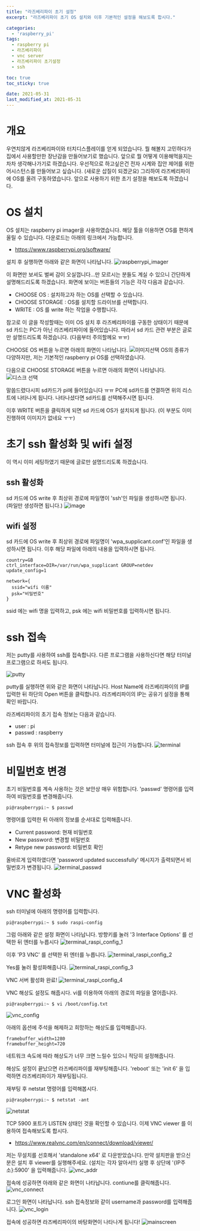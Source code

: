 ```yaml
---
title: "라즈베리파이 초기 설정"
excerpt: "라즈베리파이 초기 OS 설치와 이후 기본적인 설정을 해보도록 합시다."

categories:
  - 'raspberry_pi'
tags:
  - raspberry pi
  - 라즈베리파이
  - vnc server
  - 라즈베리파이 초기설정
  - ssh

toc: true
toc_sticky: true

date: 2021-05-31
last_modified_at: 2021-05-31
---
```


# 개요

우연치않게 라즈베리파이와 터치디스플레이를 얻게 되었습니다. 
뭘 해볼지 고민하다가 집에서 사용할만한 장난감을 만들어보기로 했습니다. 
앞으로 뭘 어떻게 이용해먹을지는 차차 생각해나가기로 하겠습니다. 
우선적으로 하고싶은건 전자 시계와 집안 제어를 위한 어시스턴스를 만들어보고 싶습니다. (새로운 삽질이 되겠군요)
그리하여 라즈베리파이에 OS를 올려 구동하였습니다. 
앞으로 사용하기 위한 초기 설정을 해보도록 하겠습니다. 

# OS 설치 

OS 설치는 raspberry pi imager을 사용하였습니다.
해당 툴을 이용하면 OS를 편하게 올릴 수 있습니다. 
다운로드는 아래의 링크에서 가능합니다. 
* https://www.raspberrypi.org/software/

설치 후 실행하면 아래와 같은 화면이 나타납니다. 
![raspberrypi_imager](https://user-images.githubusercontent.com/35713051/120826609-9b39fd80-c595-11eb-81f8-51fc1d29cd59.png)

이 화면만 보셔도 벌써 감이 오실껍니다...만
모르시는 분들도 계실 수 있으니 간단하게 설명해드리도록 하겠습니다. 
화면에 보이는 버튼들의 기능은 각각 다음과 같습니다. 

* CHOOSE OS : 설치하고자 하는 OS를 선택할 수 있습니다. 
* CHOOSE STORAGE : OS를 설치할 드라이브를 선택합니다. 
* WRITE : OS 를 write 하는 작업을 수행합니다. 

참고로 이 글을 작성할때는 이미 OS 설치 후 라즈베리파이를 구동한 상태이기 때문에 sd 카드는 PC가 아닌 라즈베리파이에 들어있습니다. 따라서 sd 카드 관련 부분은 글로만 설명드리도록 하겠습니다. (다음부터 주의할께요 ㅠㅠ)

CHOOSE OS 버튼을 누르면 아래의 화면이 나타납니다. 
![이미지선택](https://user-images.githubusercontent.com/35713051/120826679-a9881980-c595-11eb-8837-f8e255c95b32.png)
OS의 종류가 다양하지만, 저는 기본적인 raspberry pi OS를 선택하였습니다. 

다음으로 CHOOSE STORAGE 버튼을 누르면 아래의 화면이 나타납니다. 
![디스크 선택](https://user-images.githubusercontent.com/35713051/120826698-ae4ccd80-c595-11eb-8e31-7cb939226f4e.png)

말씀드렸다시피 sd카드가 pi에 들어있습니다 ㅠㅠ
PC에 sd카드를 연결하면 위의 리스트에 나타나게 됩니다. 
나타나셨다면 sd카드를 선택해주시면 됩니다. 

이후 WRITE 버튼을 클릭하게 되면 sd 카드에 OS가 설치되게 됩니다. 
(이 부분도 이미 진행하여 이미지가 없네요 ㅜㅜ)


# 초기 ssh 활성화 및 wifi 설정 

이 역시 이미 세팅하였기 때문에 글로만 설명드리도록 하겠습니다. 

## ssh 활성화 

sd 카드에 OS write 후 최상위 경로에 파일명이 'ssh'인 파일을 생성하시면 됩니다. 
(파일만 생성하면 됩니다.)
![image](https://user-images.githubusercontent.com/35713051/120826743-b86ecc00-c595-11eb-802c-ae7a4ea3bbd2.png)

## wifi 설정 

sd 카드에 OS write 후 최상위 경로에 파일명이 'wpa_supplicant.conf'인 파일을 생성하시면 됩니다. 
이후 해당 파일에 아래의 내용을 입력하시면 됩니다. 
```
country=GB
ctrl_interface=DIR=/var/run/wpa_supplicant GROUP=netdev
update_config=1

network={
  ssid="wifi 이름"
  psk="비밀번호"
}
```

ssid 에는 wifi 명을 입력하고, psk 에는 wifi 비밀번호를 입력하시면 됩니다. 

# ssh 접속 

저는 putty를 사용하여 ssh를 접속합니다. 
다른 프로그램을 사용하신다면 해당 터미널 프로그램으로 하셔도 됩니다. 

![putty](https://user-images.githubusercontent.com/35713051/120826786-c3296100-c595-11eb-9159-18589bccf16f.png)

putty를 실행하면 위와 같은 화면이 나타납니다. 
Host Name에 라즈베리파이의 IP를 입력한 뒤 하단의 Open 버튼을 클릭합니다. 
라즈베리파이의 IP는 공유기 설정을 통해 확인 바랍니다. 

라즈베리파이의 초기 접속 정보는 다음과 같습니다. 
* user : pi
* passwd : raspberry

ssh 접속 후 위의 접속정보를 입력하면 터미널에 접근이 가능합니다. 
![terminal](https://user-images.githubusercontent.com/35713051/120826934-e6eca700-c595-11eb-8df4-26307355cd3f.png)


# 비밀번호 변경

초기 비밀번호를 계속 사용하는 것은 보안상 매우 위험합니다. 
'passwd' 명령어를 입력하여 비밀번호를 변경해줍니다. 

```
pi@raspberrypi:~ $ passwd
```

명령어를 입력한 뒤 아래의 정보를 순서대로 입력해줍니다. 

* Current password: 현재 비밀번호
* New password: 변경할 비밀번호 
* Retype new password: 비밀번호 확인

올바르게 입력하였다면 'password updated successfully' 메시지가 출력되면서 비밀번호가 변경됩니다. 
![terminal_passwd](https://user-images.githubusercontent.com/35713051/120826853-d50b0400-c595-11eb-983d-162afd644a1f.png)


# VNC 활성화 

ssh 터미널에 아래의 명령어를 입력합니다. 

```
pi@raspberrypi:~ $ sudo raspi-config

```

그럼 아래와 같은 설정 화면이 나타납니다. 
방향키를 눌러 '3 Interface Options' 를 선택한 뒤 엔터를 누릅시다
![terminal_raspi_config_1](https://user-images.githubusercontent.com/35713051/120826976-eeac4b80-c595-11eb-8e03-701b75558d8f.png)


이후 'P3 VNC' 를 선택한 뒤 엔터를 누릅니다. 
![terminal_raspi_config_2](https://user-images.githubusercontent.com/35713051/120826988-f23fd280-c595-11eb-9633-4c6daf715fa6.png)


Yes를 눌러 활성화해줍니다. 
![terminal_raspi_config_3](https://user-images.githubusercontent.com/35713051/120827002-f53ac300-c595-11eb-8622-96f702b1dc0f.png)


VNC 서버 활성화 완료!
![terminal_raspi_config_4](https://user-images.githubusercontent.com/35713051/120827013-f835b380-c595-11eb-9572-b17869e2fd21.png)


VNC 해상도 설정도 해줍시다. 
vi를 이용하여 아래의 경로의 파일을 열어줍니다. 
```
pi@raspberrypi:~ $ vi /boot/config.txt
```
![vnc_config](https://user-images.githubusercontent.com/35713051/120827027-fcfa6780-c595-11eb-927b-78554a621d55.png)


아래의 옵션에 주석을 해제하고 희망하는 해상도를 입력해줍니다. 
```
framebuffer_width=1280
framebuffer_height=720
```
네트워크 속도에 따라 해상도가 너무 크면 느릴수 있으니 적당히 설정해줍니다.

해상도 설정이 끝났으면 라즈베리파이를 재부팅해줍니다. 
'reboot' 또는 'init 6' 을 입력하면 라즈베리파이가 재부팅됩니다. 

재부팅 후 netstat 명령어를 입력해봅시다. 
```
pi@raspberrypi:~ $ netstat -ant
```
![netstat](https://user-images.githubusercontent.com/35713051/120827055-01268500-c596-11eb-93a9-e9aa6298f92a.png)


TCP 5900 포트가 LISTEN 상태인 것을 확인할 수 있습니다. 
이제 VNC viewer 를 이용하여 접속해보도록 합시다. 

* https://www.realvnc.com/en/connect/download/viewer/

저는 무설치를 선호해서 'standalone x64' 로 다운받았습니다. 
만약 설치판을 받으신분은 설치 후 viewer를 실행해주세요.
(설치는 각자 알아서!!)
실행 후 상단에 '{IP주소}:5900' 을 입력해줍니다. 
![vnc_addr](https://user-images.githubusercontent.com/35713051/120827077-07b4fc80-c596-11eb-929a-360da47f4de7.png)


접속에 성공하면 아래와 같은 화면이 나타납니다. 
contiune를 클릭해줍니다. 
![vnc_connect](https://user-images.githubusercontent.com/35713051/120827088-0b488380-c596-11eb-991d-045fdaca7f68.png)


로그인 화면이 나타납니다. 
ssh 접속정보와 같이 username과 password를 입력해줍니다. 
![vnc_login](https://user-images.githubusercontent.com/35713051/120827097-0daadd80-c596-11eb-9c48-6e701ca281d5.png)


접속에 성공하면 라즈베리파이의 바탕화면이 나타나게 됩니다! 
![mainscreen](https://user-images.githubusercontent.com/35713051/120827124-126f9180-c596-11eb-8e7f-5e4a38f61485.png)

